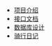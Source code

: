 * [项目介绍](zh-cn/项目介绍.md)
* [接口文档](zh-cn/设计文档/接口文档.md)
* [数据库设计](zh-cn/设计文档/数据库设计.md)
* [骑行日记](ch-cn/bike)
